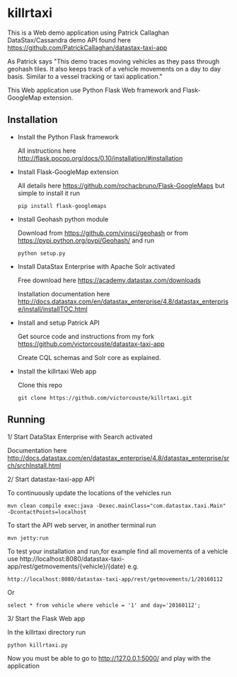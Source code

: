 # killrtaxi

This is a Web demo application using Patrick Callaghan DataStax/Cassandra demo API found here https://github.com/PatrickCallaghan/datastax-taxi-app

As Patrick says "This demo traces moving vehicles as they pass through geohash tiles. It also keeps track of a vehicle movements on a day to day basis. Similar to a vessel tracking or taxi application."

This Web application use Python Flask Web framework and Flask-GoogleMap extension.

## Installation

* Install the Python Flask framework

  All instructions here http://flask.pocoo.org/docs/0.10/installation/#installation
  
* Install Flask-GoogleMap extension

  All details here https://github.com/rochacbruno/Flask-GoogleMaps but simple to install it run
  
      pip install flask-googlemaps
  
* Install Geohash python module

  Download from https://github.com/vinsci/geohash or from https://pypi.python.org/pypi/Geohash/ and run
  
      python setup.py

* Install DataStax Enterprise with Apache Solr activated

  Free download here https://academy.datastax.com/downloads
  
  Installation documentation here http://docs.datastax.com/en/datastax_enterprise/4.8/datastax_enterprise/install/installTOC.html

* Install and setup Patrick API

  Get source code and instructions from my fork https://github.com/victorcouste/datastax-taxi-app
  
  Create CQL schemas and Solr core as explained.

* Install the killrtaxi Web app

  Clone this repo

      git clone https://github.com/victorcouste/killrtaxi.git


## Running

1/ Start DataStax Enterprise with Search activated

Documentation here http://docs.datastax.com/en/datastax_enterprise/4.8/datastax_enterprise/srch/srchInstall.html

2/ Start datastax-taxi-app API

To continuously update the locations of the vehicles run 
	
	mvn clean compile exec:java -Dexec.mainClass="com.datastax.taxi.Main" -DcontactPoints=localhost
	
To start the API web server, in another terminal run 

	mvn jetty:run
	
To test your installation and run,for example find all movements of a vehicle use http://localhost:8080/datastax-taxi-app/rest/getmovements/{vehicle}/{date} e.g.

	http://localhost:8080/datastax-taxi-app/rest/getmovements/1/20160112

Or

	select * from vehicle where vehicle = '1' and day='20160112';

3/ Start the Flask Web app

  In the killrtaxi directory run
  
    python killrtaxi.py
  
  Now you must be able to go to http://127.0.0.1:5000/ and play with the application
